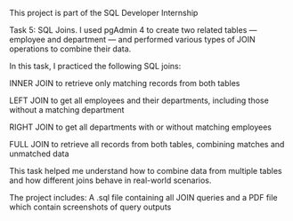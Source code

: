 This project is part of the SQL Developer Internship

Task 5: SQL Joins. 
I used pgAdmin 4 to create two related tables — employee and department — and performed various types of JOIN operations to combine their data.

In this task, I practiced the following SQL joins:

INNER JOIN to retrieve only matching records from both tables

LEFT JOIN to get all employees and their departments, including those without a matching department

RIGHT JOIN to get all departments with or without matching employees

FULL JOIN to retrieve all records from both tables, combining matches and unmatched data

This task helped me understand how to combine data from multiple tables and how different joins behave in real-world scenarios.

The project includes:
A .sql file containing all JOIN queries and a PDF file which contain screenshots of query outputs
